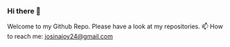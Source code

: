 ### Hi there 👋
Welcome to my Github Repo. Please have a look at my repositories.
📫 How to reach me: josinajoy24@gmail.com

<!--
**josinapjoy/josinapjoy** is a ✨ _special_ ✨ repository because its `README.md` (this file) appears on your GitHub profile.

Here are some ideas to get you started:

- 🔭 I’m currently working on ...
- 🌱 I’m currently learning ...
- 👯 I’m looking to collaborate on ...
- 🤔 I’m looking for help with ...
- 💬 Ask me about ...
 📫 How to reach me: josinajoy24@gmail.com
- 😄 Pronouns: ...
- ⚡ Fun fact: ...
-->
